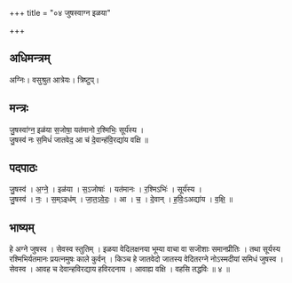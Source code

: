+++
title = "०४ जुषस्वाग्न इळया"

+++
## अधिमन्त्रम्
अग्निः। वसुश्रुत आत्रेयः। त्रिष्टुप्।

## मन्त्रः
जु॒षस्वा॑ग्न॒ इळ॑या स॒जोषा॒ यत॑मानो र॒श्मिभिः॒ सूर्य॑स्य ।  
जु॒षस्व॑ नः स॒मिधं॑ जातवेद॒ आ च॑ दे॒वान्ह॑वि॒रद्या॑य वक्षि ॥

## पदपाठः
जु॒षस्व॑ । अ॒ग्ने॒ । इळ॑या । स॒ऽजोषाः॑ । यत॑मानः । र॒श्मिऽभिः॑ । सूर्य॑स्य ।  
जु॒षस्व॑ । नः॒ । स॒म्ऽइध॑म् । जा॒त॒ऽवे॒दः॒ । आ । च॒ । दे॒वान् । ह॒विः॒ऽअद्या॑य । व॒क्षि॒ ॥

## भाष्यम्
हे अग्ने जुषस्व । सेवस्व स्तुतिम् । इळया वेदिलक्षनया भूम्या वाचा वा सजॊशाः समानप्रीतिः । तथा सूर्यस्य रश्मिभिर्यतमानः प्रयत्नमुषः काले कुर्वन् । किञ्च हे जातवेदो जातस्य वेदितरग्ने नोऽस्मदीयां समिधं जुषस्व । सेवस्व । आवह च देवान्हविरद्याय हविरदनाय । आवाह्य वक्षि । वहसि तद्धविः ॥ ४ ॥